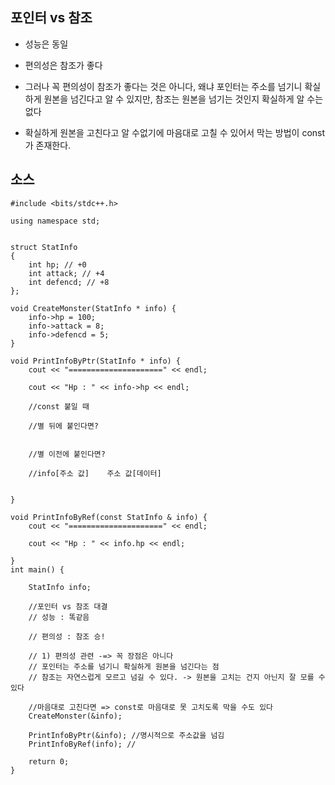 ## 포인터 vs 참조


- 성능은 동일


- 편의성은 참조가 좋다

- 그러나 꼭 편의성이 참조가 좋다는 것은 아니다, 왜냐 포인터는 주소를 넘기니 확실하게 원본을 넘긴다고 알 수 있지만, 참조는 원본을 넘기는 것인지 확실하게 알 수는 없다


- 확실하게 원본을 고친다고 알 수없기에 마음대로 고칠 수 있어서 막는 방법이 const가 존재한다.




## 소스

````
#include <bits/stdc++.h>

using namespace std;


struct StatInfo
{
	int hp; // +0
	int attack; // +4
	int defencd; // +8
};

void CreateMonster(StatInfo * info) {
	info->hp = 100;
	info->attack = 8;
	info->defencd = 5;
}

void PrintInfoByPtr(StatInfo * info) {
	cout << "=====================" << endl;

	cout << "Hp : " << info->hp << endl;

	//const 붙일 때 

	//별 뒤에 붙인다면?


	//별 이전에 붙인다면? 

	//info[주소 값]    주소 값[데이터] 


}

void PrintInfoByRef(const StatInfo & info) {
	cout << "=====================" << endl;

	cout << "Hp : " << info.hp << endl;

}
int main() {

	StatInfo info;

	//포인터 vs 참조 대결
	// 성능 : 똑같음

	// 편의성 : 참조 승!

	// 1) 편의성 관련 -=> 꼭 장점은 아니다
	// 포인터는 주소를 넘기니 확실하게 원본을 넘긴다는 점 
	// 참조는 자연스럽게 모르고 넘길 수 있다. -> 원본을 고치는 건지 아닌지 잘 모를 수 있다 

	//마음대로 고친다면 => const로 마음대로 못 고치도록 막을 수도 있다 
	CreateMonster(&info);

	PrintInfoByPtr(&info); //명시적으로 주소값을 넘김
	PrintInfoByRef(info); //

	return 0;
}
````